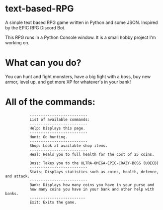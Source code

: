 # text-based-RPG
A simple text based RPG game written in Python and some JSON. Inspired by the EPIC RPG Discord Bot.

This RPG runs in a Python Console window. It is a small hobby project I'm working on.

# What can you do?
You can hunt and fight monsters, have a big fight with a boss, buy new armor, level up, and get more XP for whatever's in your bank! 

# All of the commands:

               --------------------------
               List of available commands:
               --------------------------
               Help: Displays this page.
               --------------------------
               Hunt: Go hunting.
               --------------------------
               Shop: Look at available shop items.
               --------------------------
               Heal: Heals you to full health for the cost of 25 coins.
               --------------------------
               Boss: Takes you to the ULTRA-OMEGA-EPIC-CRAZY-BOSS (UOECB)
               --------------------------
               Stats: Displays statistics such as coins, health, defence, and attack.
               --------------------------
               Bank: Displays how many coins you have in your purse and
               how many coins you have in your bank and other help with banks.
               -------------------------
               Exit: Exits the game.